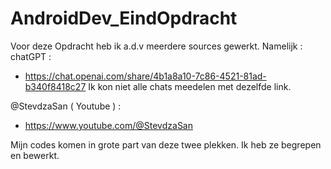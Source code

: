 # AndroidDev_EindOpdracht

Voor deze Opdracht heb ik a.d.v meerdere sources gewerkt.
Namelijk : 
chatGPT :
- https://chat.openai.com/share/4b1a8a10-7c86-4521-81ad-b340f8418c27
Ik kon niet alle chats meedelen met dezelfde link.

@StevdzaSan ( Youtube ) :
- https://www.youtube.com/@StevdzaSan 

Mijn codes komen in grote part van deze twee plekken. Ik heb ze begrepen en bewerkt. 
